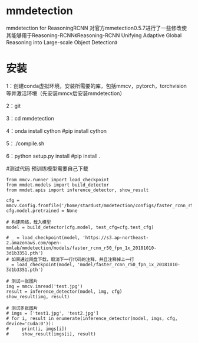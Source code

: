 # mmdetection
mmdetection for ReasoningRCNN
对官方mmetection0.5.7进行了一些修改使其能够用于Reasoning-RCNN《Reasoning-RCNN Unifying Adaptive Global Reasoning into Large-scale Object Detection》
# 安装
1：创建conda虚拟环境，安装所需要的库，包括mmcv，pytorch，torchvision等并激活环境（先安装mmcv后安装mmdetection）

2：git

3：cd mmdetection

4：onda install cython #pip install cython

5：./compile.sh

6：python setup.py install #pip install .

#测试代码
预训练模型需要自己下载
```import mmcv
from mmcv.runner import load_checkpoint
from mmdet.models import build_detector
from mmdet.apis import inference_detector, show_result
 
cfg = mmcv.Config.fromfile('/home/stardust/mmdetection/configs/faster_rcnn_r50_fpn_1x.py')
cfg.model.pretrained = None
 
# 构建网络，载入模型
model = build_detector(cfg.model, test_cfg=cfg.test_cfg)
 
# _ = load_checkpoint(model, 'https://s3.ap-northeast-2.amazonaws.com/open-mmlab/mmdetection/models/faster_rcnn_r50_fpn_1x_20181010-3d1b3351.pth')
# 如果通过网盘下载，取消下一行代码的注释，并且注释掉上一行
_ = load_checkpoint(model, 'model/faster_rcnn_r50_fpn_1x_20181010-3d1b3351.pth')
 
# 测试一张图片
img = mmcv.imread('test.jpg')
result = inference_detector(model, img, cfg)
show_result(img, result)
 
# 测试多张图片
# imgs = ['test1.jpg', 'test2.jpg']
# for i, result in enumerate(inference_detector(model, imgs, cfg, device='cuda:0')):
#     print(i, imgs[i])
#     show_result(imgs[i], result)
```
